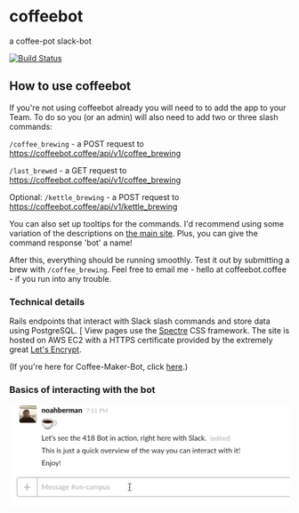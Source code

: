 # coffeebot

a coffee-pot slack-bot 

[![Build Status](https://travis-ci.org/bermannoah/coffee-bot.svg?branch=master)](https://travis-ci.org/bermannoah/coffee-bot)

## How to use coffeebot
If you're not using coffeebot already you will need to to add the app to your Team. To do so you (or an admin) will also need to add two or three slash commands:

`/coffee_brewing` - a POST request to https://coffeebot.coffee/api/v1/coffee_brewing

`/last_brewed` - a GET request to https://coffeebot.coffee/api/v1/coffee_brewing

Optional: `/kettle_brewing` - a POST request to https://coffeebot.coffee/api/v1/kettle_brewing

You can also set up tooltips for the commands. I'd recommend using some variation of the descriptions on [the main site](https://coffeebot.coffee). Plus, you can give the command response 'bot' a name!

After this, everything should be running smoothly. Test it out by submitting a brew with `/coffee_brewing`.  Feel free to email me - hello at coffeebot.coffee - if you run into any trouble.

### Technical details

Rails endpoints that interact with Slack slash commands and store data using PostgreSQL.  [
View pages use the [Spectre](https://picturepan2.github.io/spectre/) CSS framework. The site is hosted on AWS EC2 with a HTTPS certificate provided by the extremely great [Let's Encrypt](https://letsencrypt.org/).

(If you're here for Coffee-Maker-Bot, click [here](https://github.com/bermannoah/coffee-maker-bot).)

### Basics of interacting with the bot
![gif of interaction](https://github.com/bermannoah/repo-images/blob/master/cb_basics.gif)
